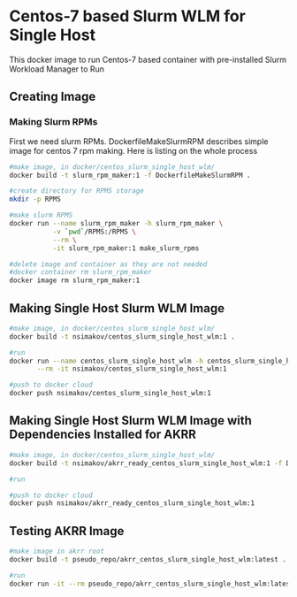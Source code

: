 
# Centos-7 based Slurm WLM for Single Host

This docker image to run Centos-7 based container
with pre-installed Slurm Workload Manager to
Run 

## Creating Image

### Making Slurm RPMs

First we need slurm RPMs.
DockerfileMakeSlurmRPM describes simple image for centos 7 rpm making.
Here is listing on the whole process
  
```bash
#make image, in docker/centos_slurm_single_host_wlm/
docker build -t slurm_rpm_maker:1 -f DockerfileMakeSlurmRPM .

#create directory for RPMS storage
mkdir -p RPMS

#make slurm RPMS
docker run --name slurm_rpm_maker -h slurm_rpm_maker \
           -v `pwd`/RPMS:/RPMS \
           --rm \
           -it slurm_rpm_maker:1 make_slurm_rpms

#delete image and container as they are not needed
#docker container rm slurm_rpm_maker
docker image rm slurm_rpm_maker:1
```

## Making Single Host Slurm WLM Image

```bash
#make image, in docker/centos_slurm_single_host_wlm/
docker build -t nsimakov/centos_slurm_single_host_wlm:1 .

#run
docker run --name centos_slurm_single_host_wlm -h centos_slurm_single_host_wlm \
       --rm -it nsimakov/centos_slurm_single_host_wlm:1 

#push to docker cloud
docker push nsimakov/centos_slurm_single_host_wlm:1
```

## Making Single Host Slurm WLM Image with Dependencies Installed for AKRR

```bash
#make image, in docker/centos_slurm_single_host_wlm/
docker build -t nsimakov/akrr_ready_centos_slurm_single_host_wlm:1 -f DockerfileAKRRReady .

#run

#push to docker cloud
docker push nsimakov/akrr_ready_centos_slurm_single_host_wlm:1
```

## Testing AKRR Image

```bash
#make image in akrr root
docker build -t pseudo_repo/akrr_centos_slurm_single_host_wlm:latest .

#run
docker run -it --rm pseudo_repo/akrr_centos_slurm_single_host_wlm:latest bash

```
